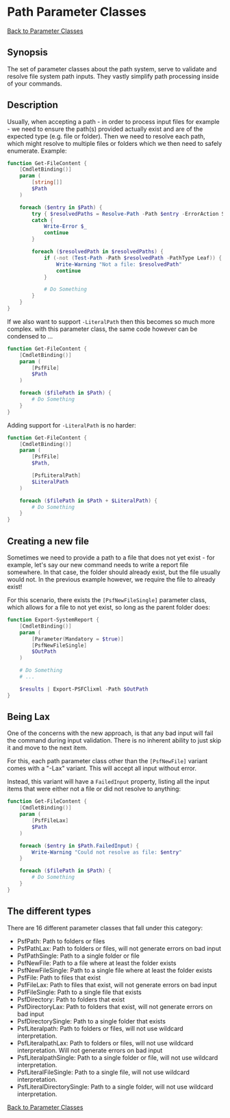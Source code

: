 ﻿# Path Parameter Classes

[Back to Parameter Classes](https://psframework.org/documentation/documents/psframework/parameter-classes.html)

## Synopsis

The set of parameter classes about the path system, serve to validate and resolve file system path inputs.
They vastly simplify path processing inside of your commands.

## Description

Usually, when accepting a path - in order to process input files for example - we need to ensure the path(s) provided actually exist and are of the expected type (e.g. file or folder).
Then we need to resolve each path, which might resolve to multiple files or folders which we then need to safely enumerate.
Example:

```powershell
function Get-FileContent {
    [CmdletBinding()]
    param (
        [string[]]
        $Path
    )

    foreach ($entry in $Path) {
        try { $resolvedPaths = Resolve-Path -Path $entry -ErrorAction Stop }
        catch {
            Write-Error $_
            continue
        }

        foreach ($resolvedPath in $resolvedPaths) {
            if (-not (Test-Path -Path $resolvedPath -PathType Leaf)) {
                Write-Warning "Not a file: $resolvedPath"
                continue
            }

            # Do Something
        }
    }
}
```

If we also want to support `-LiteralPath` then this becomes so much more complex.
with this parameter class, the same code however can be condensed to ...

```powershell
function Get-FileContent {
    [CmdletBinding()]
    param (
        [PsfFile]
        $Path
    )

    foreach ($filePath in $Path) {
        # Do Something
    }
}
```

Adding support for `-LiteralPath` is no harder:

```powershell
function Get-FileContent {
    [CmdletBinding()]
    param (
        [PsfFile]
        $Path,

        [PsfLiteralPath]
        $LiteralPath
    )

    foreach ($filePath in $Path + $LiteralPath) {
        # Do Something
    }
}
```

## Creating a new file

Sometimes we need to provide a path to a file that does not yet exist - for example, let's say our new command needs to write a report file somewhere.
In that case, the folder should already exist, but the file usually would not.
In the previous example however, we require the file to already exist!

For this scenario, there exists the `[PsfNewFileSingle]` parameter class, which allows for a file to not yet exist, so long as the parent folder does:

```powershell
function Export-SystemReport {
    [CmdletBinding()]
    param (
        [Parameter(Mandatory = $true)]
        [PsfNewFileSingle]
        $OutPath
    )

    # Do Something
    # ...

    $results | Export-PSFClixml -Path $OutPath
}
```

## Being Lax

One of the concerns with the new approach, is that any bad input will fail the command during input validation.
There is no inherent ability to just skip it and move to the next item.

For this, each path parameter class other than the `[PsfNewFile]` variant comes with a "-Lax" variant.
This will accept all input without error.

Instead, this variant will have a `FailedInput` property, listing all the input items that were either not a file or did not resolve to anything:

```powershell
function Get-FileContent {
    [CmdletBinding()]
    param (
        [PsfFileLax]
        $Path
    )

    foreach ($entry in $Path.FailedInput) {
        Write-Warning "Could not resolve as file: $entry"
    }

    foreach ($filePath in $Path) {
        # Do Something
    }
}
```

## The different types

There are 16 different parameter classes that fall under this category:

+ PsfPath: Path to folders or files
+ PsfPathLax: Path to folders or files, will not generate errors on bad input
+ PsfPathSingle: Path to a single folder or file
+ PsfNewFile: Path to a file where at least the folder exists
+ PsfNewFileSingle: Path to a single file where at least the folder exists
+ PsfFile: Path to files that exist
+ PsfFileLax: Path to files that exist, will not generate errors on bad input
+ PsfFileSingle: Path to a single file that exists
+ PsfDirectory: Path to folders that exist
+ PsfDirectoryLax: Path to folders that exist, will not generate errors on bad input
+ PsfDirectorySingle: Path to a single folder that exists
+ PsfLiteralpath: Path to folders or files, will not use wildcard interpretation.
+ PsfLiteralpathLax: Path to folders or files, will not use wildcard interpretation. Will not generate errors on bad input
+ PsfLiteralpathSingle: Path to a single folder or file, will not use wildcard interpretation.
+ PsfLiteralFileSingle: Path to a single file, will not use wildcard interpretation.
+ PsfLiteralDirectorySingle: Path to a single folder, will not use wildcard interpretation.

[Back to Parameter Classes](https://psframework.org/documentation/documents/psframework/parameter-classes.html)